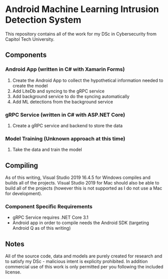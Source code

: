 # Android Machine Learning Intrusion Detection System
This repository contains all of the work for my DSc in Cybersecurity from Capitol Tech University.

## Components

### Android App (written in C# with Xamarin Forms)
1. Create the Android App to collect the hypothetical information needed to create the model
2. Add LiteDb and syncing to the gRPC service
3. Add background service to do the syncing automatically
4. Add ML detections from the background service

### gRPC Service (written in C# with ASP.NET Core)
1. Create a gRPC service and backend to store the data

### Model Training (Unknown approach at this time)
1. Take the data and train the model

## Compiling
As of this writing, Visual Studio 2019 16.4.5 for Windows compiles and builds all of the projects.  Visual Studio 2019 for Mac should also be able to build all of the projects (however this is not supported as I do not use a Mac for development).

### Component Specific Requirements
* gRPC Service requires .NET Core 3.1
* Android app in order to compile needs the Android SDK (targeting Android Q as of this writing)

## Notes
All of the source code, data and models are purely created for research and to satisfy my DSc - malicious intent is explicity prohibited.  In addition commercial use of this work is only permitted per you following the included license.
